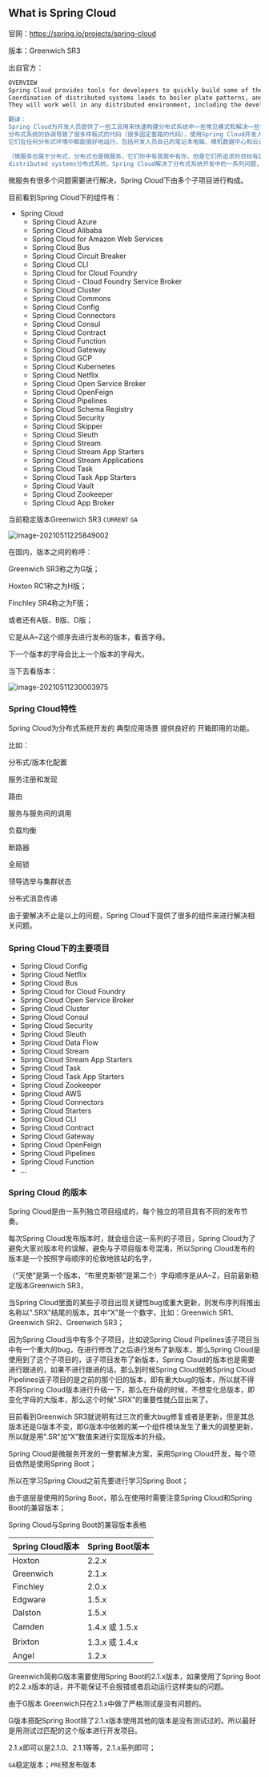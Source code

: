 ## What is Spring Cloud

官网：https://spring.io/projects/spring-cloud

版本：Greenwich SR3

出自官方：

```bash
OVERVIEW
Spring Cloud provides tools for developers to quickly build some of the common patterns in distributed systems(e.g. configuration management, service discovery, circuit breakers, intelligent routing, micro-proxy, controls bus, one-time tokens, global locks, leadership election, distributed sessions, cluster state).
Coordination of distributed systems leads to boiler plate patterns, and using Spring Cloud developers can quickly stand up services and applications that implement those patterns.
They will work well in any distributed environment, including the developer's own laptop, bare metal data centers, and managed platforms such as Cloud Foundry.

翻译：
Spring Cloud为开发人员提供了一些工具用来快速构建分布式系统中一些常见模式和解决一些常见问题（例如配置管理、服务发现、断路器、智能路由、微代理、控制总线、一次性令牌、全局锁、领导选举、分布式会话、集群状态）。
分布式系统的协调导致了很多样板式的代码（很多固定套路的代码），使用Spring Cloud开发人员可以快速建立实现这些模式的服务和应用程序。
它们在任何分布式环境中都能很好地运行，包括开发人员自己的笔记本电脑、裸机数据中心和云计算等托管平台。

（微服务也属于分布式，分布式也是微服务，它们你中有我我中有你，但是它们所追求的目标有区别；
distributed systems分布式系统，Spring Cloud解决了分布式系统开发中的一系列问题，然后我们使用这样一套方案，Spring Cloud可以称作一套组件，一套方案，它里面是由很多组件构成的。它就可以帮我们解决一些问题，开发时遇到的分布式问题例如领导选举、分布式会话等等都将有一套方案，倒是直接用即可。）
```

微服务有很多个问题需要进行解决，Spring Cloud下由多个子项目进行构成。

目前看到Spring Cloud下的组件有：

* Spring Cloud
  * Spring Cloud Azure
  * Spring Cloud Alibaba
  * Spring Cloud for Amazon Web Services
  * Spring Cloud Bus
  * Spring Cloud Circuit Breaker
  * Spring Cloud CLI
  * Spring Cloud for Cloud Foundry
  * Spring Cloud - Cloud Foundry Service Broker
  * Spring Cloud Cluster
  * Spring Cloud Commons
  * Spring Cloud Config
  * Spring Cloud Connectors
  * Spring Cloud Consul
  * Spring Cloud Contract
  * Spring Cloud Function
  * Spring Cloud Gateway
  * Spring Cloud GCP
  * Spring Cloud Kubernetes
  * Spring Cloud Netflix
  * Spring Cloud Open Service Broker
  * Spring Cloud OpenFeign
  * Spring Cloud Pipelines
  * Spring Cloud Schema Registry
  * Spring Cloud Security
  * Spring Cloud Skipper
  * Spring Cloud Sleuth
  * Spring Cloud Stream
  * Spring Cloud Stream App Starters
  * Spring Cloud Stream Applications
  * Spring Cloud Task
  * Spring Cloud Task App Starters
  * Spring Cloud Vault
  * Spring Cloud Zookeeper
  * Spring Cloud App Broker

当前稳定版本Greenwich SR3 `CURRENT` `GA`

![image-20210511225849002](C:\Users\ASUS\AppData\Roaming\Typora\typora-user-images\image-20210511225849002.png)

在国内，版本之间的称呼：

Greenwich SR3称之为G版；

Hoxton RC1称之为H版；

Finchley SR4称之为F版；

或者还有A版、B版、D版；

它是从A~Z这个顺序去进行发布的版本，看首字母。

下一个版本的字母会比上一个版本的字母大。

当下去看版本：

![image-20210511230003975](C:\Users\ASUS\AppData\Roaming\Typora\typora-user-images\image-20210511230003975.png)



### Spring Cloud特性

Spring Cloud为分布式系统开发的 典型应用场景 提供良好的 开箱即用的功能。

比如：

分布式/版本化配置

服务注册和发现

路由

服务与服务间的调用

负载均衡

断路器

全局锁

领导选举与集群状态

分布式消息传递

由于要解决不止是以上的问题，Spring Cloud下提供了很多的组件来进行解决相关问题。

### Spring Cloud下的主要项目

* Spring Cloud Config
* Spring Cloud Netflix
* Spring Cloud Bus
* Spring Cloud for Cloud Foundry
* Spring Cloud Open Service Broker
* Spring Cloud Cluster
* Spring Cloud Consul
* Spring Cloud Security
* Spring Cloud Sleuth
* Spring Cloud Data Flow
* Spring Cloud Stream
* Spring Cloud Stream App Starters
* Spring Cloud Task
* Spring Cloud Task App Starters
* Spring Cloud Zookeeper
* Spring Cloud AWS
* Spring Cloud Connectors
* Spring Cloud Starters
* Spring Cloud CLI
* Spring Cloud Contract
* Spring Cloud Gateway
* Spring Cloud OpenFeign
* Spring Cloud Pipelines
* Spring Cloud Function
* ...



### Spring Cloud 的版本

Spring Cloud是由一系列独立项目组成的，每个独立的项目具有不同的发布节奏。

每次Spring Cloud发布版本时，就会组合这一系列的子项目，Spring Cloud为了避免大家对版本号的误解，避免与子项目版本号混淆，所以Spring Cloud发布的版本是一个按照字母顺序的伦敦地铁站的名字，

（“天使”是第一个版本，“布里克斯顿”是第二个）字母顺序是从A~Z，目前最新稳定版本Greenwich SR3，

当Spring Cloud里面的某些子项目出现关键性bug或重大更新，则发布序列将推出名称以".SRX"结尾的版本，其中“X”是一个数字，比如：Greenwich SR1、Greenwich SR2、Greenwich SR3；

因为Spring Cloud当中有多个子项目，比如说Spring Cloud Pipelines该子项目当中有一个重大的bug，在进行修改了之后进行发布了新版本，那么Spring Cloud是使用到了这个子项目的，该子项目发布了新版本，Spring Cloud的版本也是需要进行跟进的，如果不进行跟进的话，那么到时候Spring Cloud依赖Spring Cloud Pipelines该子项目的是之前的那个旧的版本，即有重大bug的版本，所以就不得不将Spring Cloud版本进行升级一下，那么在升级的时候，不想变化总版本，即变化字母的大版本，那么这个时候".SRX"的重要性就凸显出来了。

目前看到Greenwich SR3就说明有过三次的重大bug修复或者是更新，但是其总版本还是G版本不变，即G版本中依赖的某一个组件模块发生了重大的调整更新，所以就是用".SR"加“X”数值来进行实现版本的升级。



Spring Cloud是微服务开发的一整套解决方案，采用Spring Cloud开发，每个项目依然是使用Spring Boot；

所以在学习Spring Cloud之前先要进行学习Spring Boot；

由于底层是使用的Spring Boot，那么在使用时需要注意Spring Cloud和Spring Boot的兼容版本；

Spring Cloud与Spring Boot的兼容版本表格

| Spring Cloud版本 | Spring Boot版本 |
| ---------------- | --------------- |
| Hoxton           | 2.2.x           |
| Greenwich        | 2.1.x           |
| Finchley         | 2.0.x           |
| Edgware          | 1.5.x           |
| Dalston          | 1.5.x           |
| Camden           | 1.4.x 或 1.5.x  |
| Brixton          | 1.3.x 或 1.4.x  |
| Angel            | 1.2.x           |

Greenwich简称G版本需要使用Spring Boot的2.1.x版本，如果使用了Spring Boot的2.2.x版本的话，并不能保证不会报错或者启动运行这样类似的问题。

由于G版本 Greenwich只在2.1.x中做了严格测试是没有问题的。

G版本搭配Spring Boot除了2.1.x版本使用其他的版本是没有测试过的。所以最好是用测试过匹配的这个版本进行开发项目。

2.1.x即可以是2.1.0、2.1.1等等，2.1.x系列即可；

`GA`稳定版本；`PRE`预发布版本